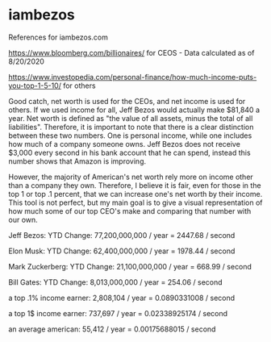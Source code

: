 # iambezos
References for iambezos.com

https://www.bloomberg.com/billionaires/ for CEOS - Data calculated as of 8/20/2020

https://www.investopedia.com/personal-finance/how-much-income-puts-you-top-1-5-10/ for others

Good catch, net worth is used for the CEOs, and net income is used for others. If we used income for all, Jeff Bezos would actually make $81,840 a year. Net worth is defined as "the value of all assets, minus the total of all liabilities". Therefore, it is important to note that there is a clear distinction between these two numbers. One is personal income, while one includes how much of a company someone owns. Jeff Bezos does not receive $3,000 every second in his bank account that he can spend, instead this number shows that Amazon is improving.

However, the majority of American's net worth rely more on income other than a company they own. Therefore, I believe it is fair, even for those in the top 1 or top .1 percent, that we can increase one's net worth by their income. This tool is not perfect, but my main goal is to give a visual representation of how much some of our top CEO's make and comparing that number with our own.

Jeff Bezos:
YTD Change: 77,200,000,000 / year
= 2447.68 / second

Elon Musk:
YTD Change: 62,400,000,000 / year
= 1978.44 / second

Mark Zuckerberg:
YTD Change: 21,100,000,000 / year
= 668.99 / second

Bill Gates:
YTD Change: 8,013,000,000 / year
= 254.06 / second

a top .1% income earner:
2,808,104 / year
= 0.0890331008 / second

a top 1$ income earner:
737,697 / year
= 0.02338925174 / second

an average american:
55,412 / year
= 0.00175688015 / second
